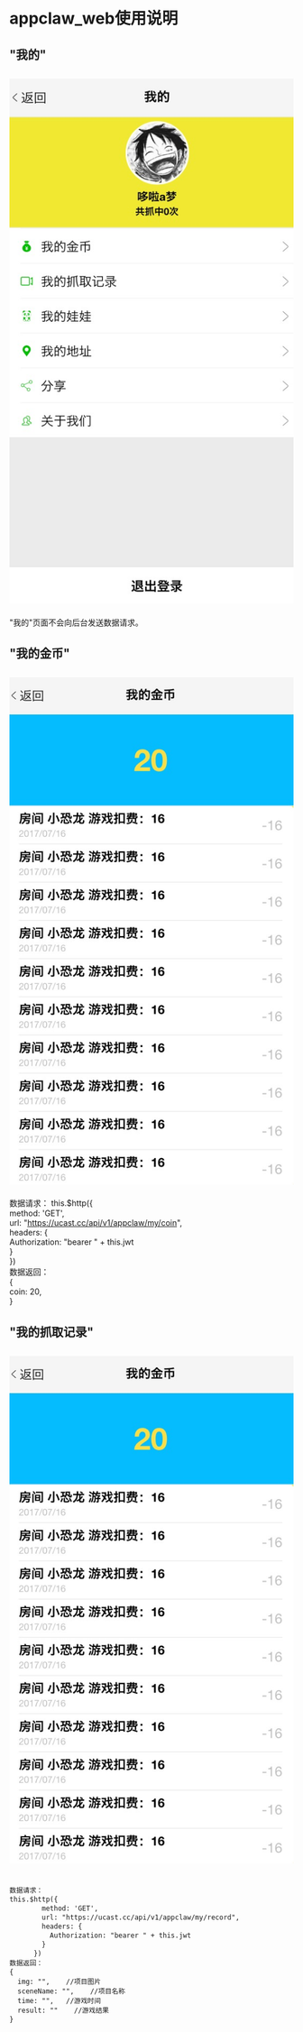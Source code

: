 # appclaw_web使用说明

## "我的"
![image](https://github.com/SleepyRabbit/img/blob/master/appclaw_web/my.jpeg)  
---
"我的"页面不会向后台发送数据请求。
## "我的金币"
![image](https://github.com/SleepyRabbit/img/blob/master/appclaw_web/my_coin.jpeg)  
---
数据请求：
this.$http({  
            method: 'GET',  
            url: "https://ucast.cc/api/v1/appclaw/my/coin",  
            headers: {  
                      Authorization: "bearer " + this.jwt  
                      }  
          })  
数据返回：  
{  
  coin: 20,  
}

## "我的抓取记录"
![image](https://github.com/SleepyRabbit/img/blob/master/appclaw_web/my_coin.jpeg)  
---
<pre><code>
数据请求：   
this.$http({
        method: 'GET',
        url: "https://ucast.cc/api/v1/appclaw/my/record",
        headers: {
          Authorization: "bearer " + this.jwt
        }
      }) 
数据返回：
{
  img: "",    //项目图片
  sceneName: "",    //项目名称
  time: "",   //游戏时间
  result: ""    //游戏结果
}
</code></pre>
